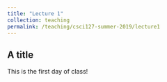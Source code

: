 ```yaml
---
title: "Lecture 1"
collection: teaching
permalink: /teaching/csci127-summer-2019/lecture1
---
```


## A title

This is the first day of class!

